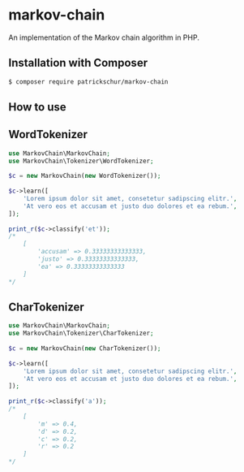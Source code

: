 # markov-chain

An implementation of the Markov chain algorithm in PHP.

Installation with Composer
-
```bash
$ composer require patrickschur/markov-chain
```

How to use
-
WordTokenizer
-
```php
use MarkovChain\MarkovChain;
use MarkovChain\Tokenizer\WordTokenizer;
 
$c = new MarkovChain(new WordTokenizer());
 
$c->learn([
    'Lorem ipsum dolor sit amet, consetetur sadipscing elitr.',
    'At vero eos et accusam et justo duo dolores et ea rebum.',
]);
 
print_r($c->classify('et'));
/*
    [
        'accusam' => 0.33333333333333,
        'justo' => 0.33333333333333,
        'ea' => 0.33333333333333
    ]
*/
```

CharTokenizer
-
```php
use MarkovChain\MarkovChain;
use MarkovChain\Tokenizer\CharTokenizer;
 
$c = new MarkovChain(new CharTokenizer());
 
$c->learn([
    'Lorem ipsum dolor sit amet, consetetur sadipscing elitr.',
    'At vero eos et accusam et justo duo dolores et ea rebum.',
]);
 
print_r($c->classify('a'));
/*
    [
        'm' => 0.4,
        'd' => 0.2,
        'c' => 0.2,
        'r' => 0.2
    ]
*/
```
